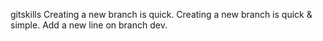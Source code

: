 gitskills
Creating a new branch is quick.
Creating a new branch is quick & simple.
Add a new line on branch dev.

